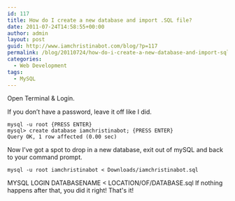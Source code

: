 ```yaml
---
id: 117
title: How do I create a new database and import .SQL file?
date: 2011-07-24T14:58:55+00:00
author: admin
layout: post
guid: http://www.iamchristinabot.com/blog/?p=117
permalink: /blog/20110724/how-do-i-create-a-new-database-and-import-sql-file/
categories:
  - Web Development
tags:
  - MySQL
---
```

Open Terminal & Login.

If you don&#8217;t have a password, leave it off like I did.


    mysql -u root {PRESS ENTER}
    mysql> create database iamchristinabot; {PRESS ENTER}
    Query OK, 1 row affected (0.00 sec)



Now I&#8217;ve got a spot to drop in a new database, exit out of mySQL and back to your command prompt.


    mysql -u root iamchristinabot < Downloads/iamchristinabot.sql



MYSQL LOGIN DATABASENAME < LOCATION/OF/DATABASE.sql If nothing happens after that, you did it right! That's it!
